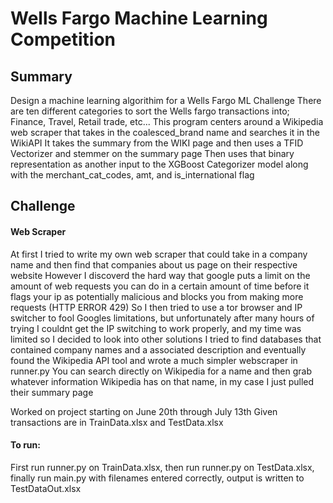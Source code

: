 # Wells Fargo Machine Learning Competition
## Summary
Design a machine learning algorithim for a Wells Fargo ML Challenge
There are ten different categories to sort the Wells fargo transactions into; Finance, Travel, Retail trade, etc...
This program centers around a Wikipedia web scraper that takes in the coalesced_brand name and searches it in the WikiAPI 
It takes the summary from the WIKI page and then uses a TFID Vectorizer and stemmer on the summary page
Then uses that binary representation as another input to the XGBoost Categorizer model along with the merchant_cat_codes, amt, and is_international flag

## Challenge
#### Web Scraper
At first I tried to write my own web scraper that could take in a company name and then find that companies about us page on their respective website
However I discoverd the hard way that google puts a limit on the amount of web requests you can do in a certain amount of time before it flags your ip as potentially malicious and blocks you from making more requests (HTTP ERROR 429)
So I then tried to use a tor browser and IP switcher to fool Googles limitations, but unfortunately after many hours of trying I couldnt get the IP switching to  work properly, and my time was limited so I decided to look into other solutions
I tried to find databases that contained company names and a associated description and eventually found the Wikipedia API tool and wrote a much simpler webscraper in runner.py
You can search directly on Wikipedia for a name and then grab whatever information Wikipedia has on that name, in my case I just pulled their summary page

Worked on project starting on June 20th through July 13th
Given transactions are in TrainData.xlsx and TestData.xlsx

#### To run:
First run runner.py on TrainData.xlsx, 
then run runner.py on TestData.xlsx, 
finally run main.py with filenames entered correctly, 
output is written to TestDataOut.xlsx
